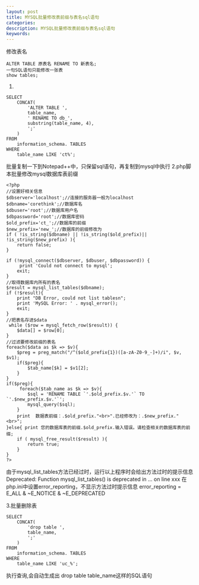 ```yaml
---
layout: post
title: MYSQL批量修改表前缀与表名sql语句
categories:
description: MYSQL批量修改表前缀与表名sql语句
keywords:
---
```



修改表名

```
ALTER TABLE 原表名 RENAME TO 新表名;
一句SQL语句只能修改一张表
show tables;
```
1.
```
SELECT
    CONCAT(
        'ALTER TABLE ',
        table_name,
        ' RENAME TO db_',
        substring(table_name, 4),
        ';'
    )
FROM
    information_schema. TABLES
WHERE
    table_name LIKE 'ct%';

```
批量复制一下到Notepad++中，只保留sql语句，再复制到mysql中执行
2.php脚本批量修改mysql数据库表前缀

```
<?php
//设置好相关信息
$dbserver='localhost';//连接的服务器一般为localhost
$dbname='corethink';//数据库名
$dbuser='root';//数据库用户名
$dbpassword='root';//数据库密码
$old_prefix='ct_';//数据库的前缀
$new_prefix='new_';//数据库的前缀修改为
if ( !is_string($dbname) || !is_string($old_prefix)|| !is_string($new_prefix) ){
    return false;
}

if (!mysql_connect($dbserver, $dbuser, $dbpassword)) {
     print 'Could not connect to mysql';
    exit;
}
//取得数据库内所有的表名
$result = mysql_list_tables($dbname);
if (!$result){
    print "DB Error, could not list tablesn";
    print 'MySQL Error: ' . mysql_error();
    exit;
}
//把表名存进$data
 while ($row = mysql_fetch_row($result)) {
    $data[] = $row[0];
}
//过滤要修改前缀的表名
foreach($data as $k => $v){
    $preg = preg_match("/^($old_prefix{1})([a-zA-Z0-9_-]+)/i", $v, $v1);
    if($preg){
        $tab_name[$k] = $v1[2];
    }
}
if($preg){                
     foreach($tab_name as $k => $v){
        $sql = 'RENAME TABLE `'.$old_prefix.$v.'` TO `'.$new_prefix.$v.'`';
        mysql_query($sql);
    }
    print  数据表前缀：.$old_prefix."<br>".已经修改为：.$new_prefix."<br>";   
}else{ print 您的数据库表的前缀.$old_prefix.输入错误。请检查相关的数据库表的前缀;  
    if ( mysql_free_result($result) ){
        return true;
    }
}
?>
```
由于mysql_list_tables方法已经过时，运行以上程序时会给出方法过时的提示信息
Deprecated: Function mysql_list_tables() is deprecated in … on line xxx
在php.ini中设置error_reporting，不显示方法过时提示信息
error_reporting = E_ALL & ~E_NOTICE & ~E_DEPRECATED

 3.批量删除表
```
SELECT
    CONCAT(
        'drop table ',
        table_name,
        ';'
    )
FROM
    information_schema. TABLES
WHERE
    table_name LIKE 'uc_%';
```

执行查询,会自动生成出 drop table table_name这样的SQL语句
